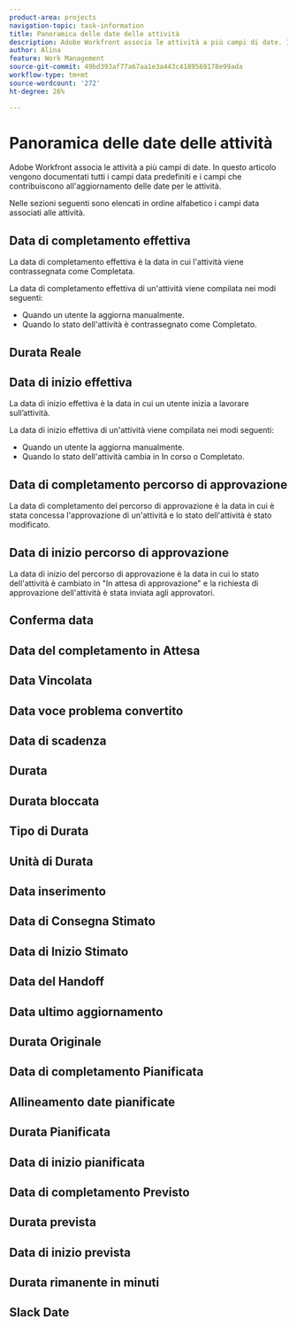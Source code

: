 ```yaml
---
product-area: projects
navigation-topic: task-information
title: Panoramica delle date delle attività
description: Adobe Workfront associa le attività a più campi di date. In questo articolo vengono documentati tutti i campi data predefiniti per le attività.
author: Alina
feature: Work Management
source-git-commit: 49bd393af77a67aa1e3a443c4189569178e99ada
workflow-type: tm+mt
source-wordcount: '272'
ht-degree: 26%

---
```



<!--add to TOC and miniTOC-->

# Panoramica delle date delle attività

Adobe Workfront associa le attività a più campi di date. In questo articolo vengono documentati tutti i campi data predefiniti e i campi che contribuiscono all&#39;aggiornamento delle date per le attività.

Nelle sezioni seguenti sono elencati in ordine alfabetico i campi data associati alle attività.

## Data di completamento effettiva

La data di completamento effettiva è la data in cui l&#39;attività viene contrassegnata come Completata.

La data di completamento effettiva di un&#39;attività viene compilata nei modi seguenti:

* Quando un utente la aggiorna manualmente.
* Quando lo stato dell&#39;attività è contrassegnato come Completato.

## Durata Reale

## Data di inizio effettiva

La data di inizio effettiva è la data in cui un utente inizia a lavorare sull’attività.

La data di inizio effettiva di un&#39;attività viene compilata nei modi seguenti:

* Quando un utente la aggiorna manualmente.
* Quando lo stato dell&#39;attività cambia in In corso o Completato.

## Data di completamento percorso di approvazione

La data di completamento del percorso di approvazione è la data in cui è stata concessa l&#39;approvazione di un&#39;attività e lo stato dell&#39;attività è stato modificato.

## Data di inizio percorso di approvazione

La data di inizio del percorso di approvazione è la data in cui lo stato dell&#39;attività è cambiato in &quot;In attesa di approvazione&quot; e la richiesta di approvazione dell&#39;attività è stata inviata agli approvatori.

## Conferma data

## Data del completamento in Attesa

## Data Vincolata

## Data voce problema convertito

## Data di scadenza

## Durata

## Durata bloccata

## Tipo di Durata

## Unità di Durata

## Data inserimento

## Data di Consegna Stimato

## Data di Inizio Stimato

## Data del Handoff

## Data ultimo aggiornamento

## Durata Originale

## Data di completamento Pianificata

## Allineamento date pianificate

## Durata Pianificata

## Data di inizio pianificata

## Data di completamento Previsto

## Durata prevista

## Data di inizio prevista

## Durata rimanente in minuti

## Slack Date







